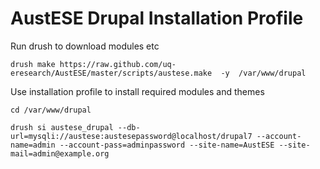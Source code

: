 # AustESE Drupal Installation Profile

Run drush to download modules etc

    drush make https://raw.github.com/uq-eresearch/AustESE/master/scripts/austese.make  -y  /var/www/drupal


Use installation profile to install required modules and themes

    cd /var/www/drupal

    drush si austese_drupal --db-url=mysqli://austese:austesepassword@localhost/drupal7 --account-name=admin --account-pass=adminpassword --site-name=AustESE --site-mail=admin@example.org

